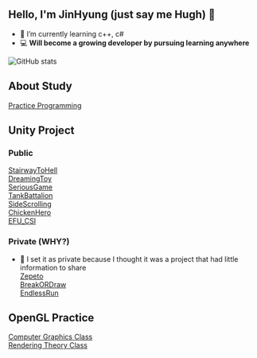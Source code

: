## Hello, I'm JinHyung (just say me Hugh) 👋
- 🌱 I’m currently learning c++, c#
- 💻 **Will become a growing developer by pursuing learning anywhere**

![GitHub stats](https://github-readme-stats.vercel.app/api?username=JinHyung16&show_icons=true&theme=dark)  

## About Study
[Practice Programming](https://github.com/JinHyung16/Algorithm_Practice)  

## Unity Project
### Public
[StairwayToHell](https://github.com/JinHyung16/unity_StairwayToHell.git)  
[DreamingToy](https://github.com/JinHyung16/unity_ToyGame.git)  
[SeriousGame](https://github.com/JinHyung16/unity_SeriousGame)  
[TankBattalion](https://github.com/JinHyung16/unity_TankBattalion)  
[SideScrolling](https://github.com/JinHyung16/unity_SideScrolling_Gradius)  
[ChickenHero](https://github.com/JinHyung16/unity_ChickenHero)  
[EFU_CSI](https://github.com/JinHyung16/unity_EFU_CSI)  

### Private (WHY?)
- 🤔 I set it as private because I thought it was a project that had little information to share  
[Zepeto](https://github.com/JinHyung16/Unity_Zepeto.git)  
[BreakORDraw](https://github.com/JinHyung16/unity_BreakORDraw)  
[EndlessRun](https://github.com/JinHyung16/unity_EndlessRun)  

## OpenGL Practice
[Computer Graphics Class](https://github.com/JinHyung16/OpenGL_HomeWork/tree/main/Computer%20Graphis%20Homework)  
[Rendering Theory Class](https://github.com/JinHyung16/OpenGL_HomeWork/tree/main/Rendering%20Theory%20Homework)  
